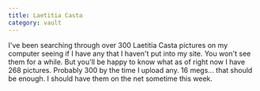 ```yaml
---
title: Laetitia Casta
category: vault
---
```


I've been searching through over 300 Laetitia Casta pictures on my computer
seeing if I have any that I haven't put into my site. You won't see them for a
while. But you'll be happy to know what as of right now I have 268 pictures.
Probably 300 by the time I upload any. 16 megs... that should be enough. I
should have them on the net sometime this week.
